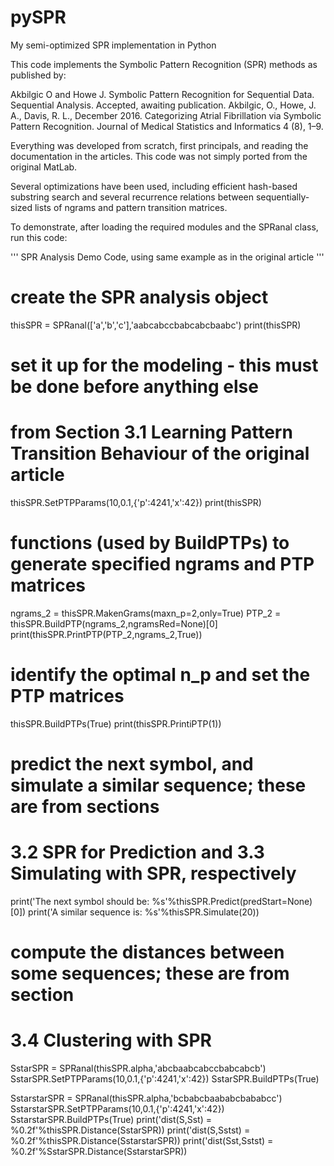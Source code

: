 # pySPR
My semi-optimized SPR implementation in Python

This code implements the Symbolic Pattern Recognition (SPR) methods as published by:

  Akbilgic O and Howe J. Symbolic Pattern Recognition for Sequential Data. 
    Sequential Analysis. Accepted, awaiting publication.
  Akbilgic, O., Howe, J. A., Davis, R. L., December 2016. Categorizing Atrial 
    Fibrillation via Symbolic Pattern Recognition. Journal of Medical Statistics 
    and Informatics 4 (8), 1–9.

Everything was developed from scratch, first principals, and reading the documentation in the articles. This code was not simply ported from the original MatLab.

Several optimizations have been used, including efficient hash-based substring search and several recurrence relations between sequentially-sized lists of ngrams and pattern transition matrices.

To demonstrate, after loading the required modules and the SPRanal class, run this code:

'''
SPR Analysis Demo Code, using same example as in the original article
'''
# create the SPR analysis object
thisSPR = SPRanal(['a','b','c'],'aabcabccbabcabcbaabc')
print(thisSPR)
# set it up for the modeling - this must be done before anything else
# from Section 3.1 Learning Pattern Transition Behaviour of the original article
thisSPR.SetPTPParams(10,0.1,{'p':4241,'x':42})
print(thisSPR)

# functions (used by BuildPTPs) to generate specified ngrams and PTP matrices
ngrams_2 = thisSPR.MakenGrams(maxn_p=2,only=True)
PTP_2 = thisSPR.BuildPTP(ngrams_2,ngramsRed=None)[0]
print(thisSPR.PrintPTP(PTP_2,ngrams_2,True))

# identify the optimal n_p and set the PTP matrices 
thisSPR.BuildPTPs(True)
print(thisSPR.PrintiPTP(1))

# predict the next symbol, and simulate a similar sequence; these are from sections
# 3.2 SPR for Prediction and 3.3 Simulating with SPR, respectively
print('The next symbol should be: %s'%thisSPR.Predict(predStart=None)[0])
print('A similar sequence is: %s'%thisSPR.Simulate(20))

# compute the distances between some sequences; these are from section
# 3.4 Clustering with SPR
SstarSPR = SPRanal(thisSPR.alpha,'abcbaabcabccbabcabcb')
SstarSPR.SetPTPParams(10,0.1,{'p':4241,'x':42})
SstarSPR.BuildPTPs(True)

SstarstarSPR = SPRanal(thisSPR.alpha,'bcbabcbaababcbababcc')
SstarstarSPR.SetPTPParams(10,0.1,{'p':4241,'x':42})
SstarstarSPR.BuildPTPs(True)
print('dist(S,Sst) = %0.2f'%thisSPR.Distance(SstarSPR))
print('dist(S,Sstst) = %0.2f'%thisSPR.Distance(SstarstarSPR))
print('dist(Sst,Sstst) = %0.2f'%SstarSPR.Distance(SstarstarSPR))

